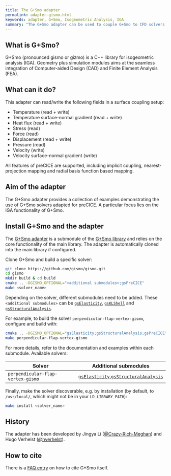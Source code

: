 ```yaml
---
title: The G+Smo adapter
permalink: adapter-gismo.html
keywords: adapter, G+Smo, Isogeometric Analysis, IGA
summary: "The G+Smo adapter can be used to couple G+Smo to CFD solvers for FSI applications or even to couple G+Smo to itself for advanced structural simulations."
---
```


## What is G+Smo?

G+Smo (pronounced gismo or gizmo) is a C++ library for isogeometric analysis (IGA). Geometry plus simulation modules aims at the seamless integration of Computer-aided Design (CAD) and Finite Element Analysis (FEA).

## What can it do?

This adapter can read/write the following fields in a surface coupling setup:

- Temperature (read + write)
- Temperature surface-normal gradient (read + write)
- Heat flux (read + write)
- Stress (read)
- Force (read)
- Displacement (read + write)
- Pressure (read)
- Velocity (write)
- Velocity surface-normal gradient (write)
  
All features of preCICE are supported, including implicit coupling, nearest-projection mapping and radial basis function based mapping.

## Aim of the adapter

The G+Smo adapter provides a collection of examples demonstrating the use of G+Smo solvers adapted for preCICE. A particular focus lies on the IGA functionality of G+Smo.

## Install G+Smo and the adapter

The [G+Smo adapter](https://github.com/gismo/gsPreCICE) is a submodule of the [G+Smo library](https://github.com/gismo/gismo) and relies on the core functionality of the main library. The adapter is automatically cloned into the main library if configured.

Clone G+Smo and build a specific solver:

```bash
git clone https://github.com/gismo/gismo.git
cd gismo
mkdir build & cd build
cmake .. -DGISMO_OPTIONAL="<additional submodules>;gsPreCICE"
make <solver_name>
```

Depending on the solver, different submodules need to be added. These `<additional submodules>` can be [`gsElasticity`](https://github.com/gismo/gsElasticity), [`gsKLShell`](https://github.com/gismo/gsKLShell) and [`gsStructuralAnalysis`](https://github.com/gismo/gsStructuralAnalysis).

For example, to build the solver `perpendicular-flap-vertex-gismo`, configure and build with:

```bash
cmake .. -DGISMO_OPTIONAL="gsElasticity;gsStructuralAnalysis;gsPreCICE"
make perpendicular-flap-vertex-gismo
```

For more details, refer to the documentation and examples within each submodule. Available solvers:

| **Solver**                          | **Additional submodules**                                           |
|------------------------------------|-------------------------------------------------------------------|
| `perpendicular-flap-vertex-gismo` | [`gsElasticity`](https://github.com/gismo/gsElasticity),[`gsStructuralAnalysis`](https://github.com/gismo/gsStructuralAnalysis)   |

Finally, make the solver discoverable, e.g. by installation (by default, to `/usr/local/`, which might not be in your `LD_LIBRARY_PATH`):

```bash
make install <solver_name>
```

## History

The adapter has been developed by Jingya Li ([@Crazy-Rich-Meghan](https://github.com/Crazy-Rich-Meghan)) and Hugo Verhelst ([@hverhelst](https://github.com/hverhelst)).

## How to cite

There is a [FAQ entry](https://github.com/gismo/gismo/wiki/Frequently-asked-questions#user-content-How_can_I_cite_GSmo_in_a_publicationpresentation_) on how to cite G+Smo itself.
